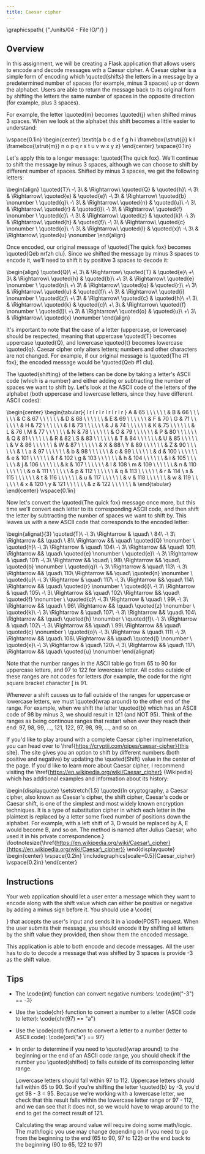 ```yaml
---
title: Caesar cipher
---
```


\graphicspath{ {"./units/04 - File IO/"/} }

## Overview

In this assignment, we will be creating a Flask application that
allows users to encode and decode messages wth a Caesar cipher. A
Caesar cipher is a simple form of encoding which \quoted{shifts} the
letters in a message by a predetermined number of spaces (for example,
minus 3 spaces) up or down the alphabet. Users are able to return the
message back to its original form by shifting the letters the same
number of spaces in the opposite direction (for example, plus 3 spaces).

For example, the letter \quoted{m} becomes \quoted{j} when shifted
minus 3 spaces. When we look at the alphabet this shift becomes a
little easier to understand:

\vspace{0.1in}
\begin{center}
\textit{a b c d e f g h i \framebox{\strut{j}} k l
\framebox{\strut{m}} n o p q r s t u v w x y z}
\end{center}
\vspace{0.1in}

Let's apply this to a longer message: \quoted{The quick fox}. We'll
continue to shift the message by minus 3 spaces, although we can
choose to shift by different number of spaces. Shifted by minus 3
spaces, we get the following letters:

\begin{align}
\quoted{T}\ -\ 3\ & \Rightarrow\ \quoted{Q} & \quoted{h}\ -\ 3\ & \Rightarrow\ \quoted{e} & \quoted{e}\ -\ 3\ & \Rightarrow\ \quoted{b} \nonumber \\
\quoted{q}\ -\ 3\ & \Rightarrow\ \quoted{n} & \quoted{u}\ -\ 3\ & \Rightarrow\ \quoted{r} & \quoted{i}\ -\ 3\ & \Rightarrow\ \quoted{f} \nonumber \\
\quoted{c}\ -\ 3\ & \Rightarrow\ \quoted{z} & \quoted{k}\ -\ 3\ & \Rightarrow\ \quoted{h} & \quoted{f}\ -\ 3\ & \Rightarrow\ \quoted{c} \nonumber \\
\quoted{o}\ -\ 3\ & \Rightarrow\ \quoted{l} & \quoted{x}\ -\ 3\ & \Rightarrow\ \quoted{u} \nonumber
\end{align}

Once encoded, our original message of \quoted{The quick fox} becomes
\quoted{Qeb nrfzh clu}. Since we shifted the message by minus 3 spaces
to encode it, we'll need to shift it by positive 3 spaces to decode
it:

\begin{align}
\quoted{Q}\ +\ 3\ & \Rightarrow\ \quoted{T} & \quoted{e}\ +\ 3\ & \Rightarrow\ \quoted{h} & \quoted{b}\ +\ 3\ & \Rightarrow\ \quoted{e} \nonumber \\
\quoted{n}\ +\ 3\ & \Rightarrow\ \quoted{q} & \quoted{r}\ +\ 3\ & \Rightarrow\ \quoted{u} & \quoted{f}\ +\ 3\ & \Rightarrow\ \quoted{i} \nonumber \\
\quoted{z}\ +\ 3\ & \Rightarrow\ \quoted{c} & \quoted{h}\ +\ 3\ & \Rightarrow\ \quoted{k} & \quoted{c}\ +\ 3\ & \Rightarrow\ \quoted{f} \nonumber \\
\quoted{l}\ +\ 3\ & \Rightarrow\ \quoted{o} & \quoted{u}\ +\ 3\ & \Rightarrow\ \quoted{x} \nonumber
\end{align}

It's important to note that the case of a letter (uppercase, or
lowercase) should be respected, meaning that uppercase \quoted{T}
becomes uppercase \quoted{Q}, and lowercase \quoted{t} becomes
lowercase \quoted{q}. Caesar cipher only alters letters; numbers and
other characters are not changed. For example, if our original message
is \quoted{The \#1 fox}, the encoded message would be \quoted{Qeb \#1
clu}.

The \quoted{shifting} of the letters can be done by taking a letter's
ASCII code (which is a number) and either adding or subtracting the
number of spaces we want to shift by. Let's look at the ASCII code of
the letters of the alphabet (both uppercase and lowercase letters,
since they have different ASCII codes):

\begin{center}
\begin{tabular}{ l r l r l r l r l r l r }
A & 65 \ \ \ \ \ \ & B & 66 \ \ \ \ \ \ & C & 67 \ \ \ \ \ \ & D & 68 \ \ \ \ \ \ & E & 69 \ \ \ \ \ \ & F & 70 \\
G & 71 \ \ \ \ \ \ & H & 72 \ \ \ \ \ \ & I & 73 \ \ \ \ \ \ & J & 74 \ \ \ \ \ \ & K & 75 \ \ \ \ \ \ & L & 76 \\
M & 77 \ \ \ \ \ \ & N & 78 \ \ \ \ \ \ & O & 79 \ \ \ \ \ \ & P & 80 \ \ \ \ \ \ & Q & 81 \ \ \ \ \ \ & R & 82 \\
S & 83 \ \ \ \ \ \ & T & 84 \ \ \ \ \ \ & U & 85 \ \ \ \ \ \ & V & 86 \ \ \ \ \ \ & W & 87 \ \ \ \ \ \ & X & 88 \\
Y & 89 \ \ \ \ \ \ & Z & 90 \ \ \ \ \ \ & \\
 \\
a & 97 \ \ \ \ \ \ & b & 98 \ \ \ \ \ \ & c & 99 \ \ \ \ \ \ & d & 100 \ \ \ \ \ \ & e & 101 \ \ \ \ \ \ & f & 102 \\
g & 103 \ \ \ \ \ \ & h & 104 \ \ \ \ \ \ & i & 105 \ \ \ \ \ \ & j & 106 \ \ \ \ \ \ & k & 107 \ \ \ \ \ \ & l & 108 \\
m & 109 \ \ \ \ \ \ & n & 110 \ \ \ \ \ \ & o & 111 \ \ \ \ \ \ & p & 112 \ \ \ \ \ \ & q & 113 \ \ \ \ \ \ & r & 114 \\
s & 115 \ \ \ \ \ \ & t & 116 \ \ \ \ \ \ & u & 117 \ \ \ \ \ \ & v & 118 \ \ \ \ \ \ & w & 119 \ \ \ \ \ \ & x & 120 \\
y & 121 \ \ \ \ \ \ & z & 122 \ \ \ \ \ \ & 
\end{tabular}
\end{center}
\vspace{0.1in}

Now let's convert the \quoted{The quick fox} message once more, but
this time we'll convert each letter to its corresponding ASCII code,
and then shift the letter by subtracting the number of spaces we want
to shift by. This leaves us with a new ASCII code that corresponds to
the encoded letter:

\begin{alignat}{3}
\quoted{T}\ -\ 3\ \Rightarrow & \quad\ \ 84\ -\ 3\ \Rightarrow && \quad\ \ 81\ \Rightarrow && \quad\ \quoted{Q} \nonumber \\
\quoted{h}\ -\ 3\ \Rightarrow & \quad\ 104\ -\ 3\ \Rightarrow && \quad\ 101\ \Rightarrow && \quad\ \quoted{e} \nonumber \\
\quoted{e}\ -\ 3\ \Rightarrow & \quad\ 101\ -\ 3\ \Rightarrow && \quad\ \ 98\ \Rightarrow && \quad\ \quoted{b} \nonumber \\
\quoted{q}\ -\ 3\ \Rightarrow & \quad\ 113\ -\ 3\ \Rightarrow && \quad\ 110\ \Rightarrow && \quad\ \quoted{n} \nonumber \\
\quoted{u}\ -\ 3\ \Rightarrow & \quad\ 117\ -\ 3\ \Rightarrow && \quad\ 114\ \Rightarrow && \quad\ \quoted{r} \nonumber \\
\quoted{i}\ -\ 3\ \Rightarrow & \quad\ 105\ -\ 3\ \Rightarrow && \quad\ 102\ \Rightarrow && \quad\ \quoted{f} \nonumber \\
\quoted{c}\ -\ 3\ \Rightarrow & \quad\ \ 99\ -\ 3\ \Rightarrow && \quad\ \ 96\ \Rightarrow && \quad\ \quoted{z} \nonumber \\
\quoted{k}\ -\ 3\ \Rightarrow & \quad\ 107\ -\ 3\ \Rightarrow && \quad\ 104\ \Rightarrow && \quad\ \quoted{h} \nonumber \\
\quoted{f}\ -\ 3\ \Rightarrow & \quad\ 102\ -\ 3\ \Rightarrow && \quad\ \ 99\ \Rightarrow && \quad\ \quoted{c} \nonumber \\
\quoted{o}\ -\ 3\ \Rightarrow & \quad\ 111\ -\ 3\ \Rightarrow && \quad\ 108\ \Rightarrow && \quad\ \quoted{l} \nonumber \\
\quoted{x}\ -\ 3\ \Rightarrow & \quad\ 120\ -\ 3\ \Rightarrow && \quad\ 117\ \Rightarrow && \quad\ \quoted{u} \nonumber
\end{alignat}

Note that the number ranges in the ASCII table go from 65 to 90 for
uppercase letters, and 97 to 122 for lowercase letter. All codes
outside of these ranges are not codes for letters (for example, the
code for the right square bracket character [ is 91.

Whenever a shift causes us to fall outside of the ranges for uppercase
or lowercase letters, we must \quoted{wrap around} to the other end of
the range. For example, when we shift the letter \quoted{b} which has
an ASCII code of 98 by minus 3, we should result in 121 (and NOT
95). Think of the ranges as being continous ranges that restart when
ever they reach their end: 97, 98, 99, ..., 121, 122, 97, 98, 99, ...,
and so on.

If you'd like to play around with a complete Caesar cipher
implmenetation, you can head over to
\href{https://cryptii.com/pipes/caesar-cipher}{this site}. The site
gives you an option to shift by different numbers (both positive and
negative) by updating the \quoted{Shift} value in the center of the
page. If you'd like to learn more about Caesar cipher, I recommend
visiting the \href{https://en.wikipedia.org/wiki/Caesar_cipher}
{Wikipedia} which has additional examples and information about its
history:

\begin{displayquote}
\setstretch{1.5}
\quoted{In cryptography, a Caesar cipher, also known as Caesar's
cipher, the shift cipher, Caesar's code or Caesar shift, is one of the
simplest and most widely known encryption techniques. It is a type of
substitution cipher in which each letter in the plaintext is replaced
by a letter some fixed number of positions down the alphabet. For
example, with a left shift of 3, D would be replaced by A, E would
become B, and so on. The method is named after Julius Caesar, who used
it in his private correspondence.} \footnotesize{\href{https://en.wikipedia.org/wiki/Caesar\_cipher}{https://en.wikipedia.org/wiki/Caesar\_cipher}}
\end{displayquote}
\begin{center}
\vspace{0.2in}
\includegraphics[scale=0.5]{Caesar_cipher}
\vspace{0.2in}
\end{center}

## Instructions

Your web application should let a user enter a message which they want
to encode along with the shift value which can either be positive or
negative by adding a minus sign before it. You should use a
\code{<form>} that accepts the user's input and sends it in a
\code{POST} request. When the user submits their message, you should
encode it by shifting all letters by the shift value they provided,
then show them the encoded message.

This application is able to both encode and decode messages. All the
user has to do to decode a message that was shifted by 3 spaces is
provide -3 as the shift value.

## Tips

- The \code{int} function can convert negative numbers:
  \code{int("-3") == -3}
- Use the \code{chr} function to convert a number to a letter (ASCII
  code to letter): \code{chr(97) == "a"}
- Use the \code{ord} function to convert a letter to a number (letter
  to ASCII code): \code{ord("a") == 97}
- In order to determine if you need to \quoted{wrap around} to the
  beginning or the end of an ASCII code range, you should check if the
  number you \quoted{shifted} to falls outside of its corresponding
  letter range.

  Lowercase letters should fall within 97 to 112. Uppercase letters
  should fall within 65 to 90.  So if you're shifting the letter
  \quoted{b} by -3, you'd get 98 - 3 = 95. Because we're working with
  a lowercase letter, we check that this result falls within the
  lowercase letter range or 97 - 112, and we can see that it does not,
  so we would have to wrap around to the end to get the correct result
  of 121.

  Calculating the wrap around value will require doing some
  math/logic. The math/logic you use may change depending on if you
  need to go from the beginning to the end (65 to 90, 97 to 122) or
  the end back to the beginning (90 to 65, 122 to 97)
